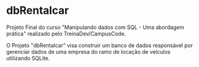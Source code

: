 # dbRentalcar

Projeto Final do curso "Manipulando dados com SQL - Uma abordagem prática" realizado pelo TreinaDev/CampusCode.

O Projeto "dbRentalcar" visa construir um banco de dados responsável por gerenciar dados de uma empresa do ramo de locação de veículos utilizando SQLite.